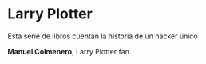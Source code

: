 # Larry Plotter

Esta serie de libros cuentan la historia de un hacker único


**Manuel Colmenero**, Larry Plotter fan.
